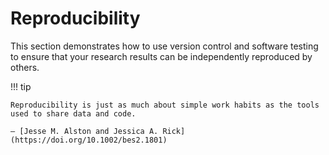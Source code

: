 # Reproducibility

This section demonstrates how to use version control and software testing to ensure that your research results can be independently reproduced by others.

!!! tip

    Reproducibility is just as much about simple work habits as the tools used to share data and code.

    — [Jesse M. Alston and Jessica A. Rick](https://doi.org/10.1002/bes2.1801)
